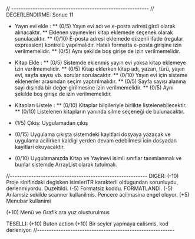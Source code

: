 // ----------------------------------------------------------
// DEGERLENDIRME: Sonuc 11

* Yayın evi ekle : 
** (0/5) Yayın evi adı ve e-posta adresi girdi olarak alınacaktır. 
** Eklenen yayınevleri kitap eklemede seçenek olarak sunulacaktır. 
** (0/10) E-posta adresi eklemede düzenli ifade (regular expression) kontrolü yapılmalıdır. Hatalı formatta e-posta girişine izin verilmemelidir. 
** (0/5) Aynı şekilde boş girişe de izin verilmemelidir.

* Kitap Ekle : 
** (0/5) Sistemde eklenmiş yayın evi yoksa kitap eklemeye izin verilmemelidir. 
** (0/5) Kitap eklerken kitap adı, yazarı, türü, yayın evi, sayfa sayısı vb. sorular sorulacaktır. 
** (0/10) Yayın evi için sisteme eklenenler arasından seçim yaptırılmalıdır. 
** (0/5) Sayfa sayısı alanına sayı dışında bir değer girilmesine izin verilmemelidir. 
** (0/5) Aynı şekilde boş girişe de izin verilmemelidir.

* Kitapları Listele : 
** (0/10) Kitaplar bilgileriyle birlikte listelenebilecektir. 
** (0/10) Listelenen kitapların yanında silme seçeneği de bulunacaktır.

* (1/5) Çıkış: Uygulamadan çıkış

* (0/15) Uygulama çıkışta sistemdeki kayitlari dosyaya yazacak ve uygulama acilirken kaldigi yerden devam edebilmesi icin dosyadan kayitlari okuyacaktir.

* (0/10) Uygulamanızda Kitap ve Yayinevi isimli sınıflar tanımlanmalı ve bunlar sistemde ArrayList olarak tutulmalı.

//----------------------------------------------------------
DIGER:
(-10) Proje sinifindaki degisken isimleriTR karakterli oldugundan sorunluydu, derlenmiyordu. Duzeltildi. 
(-5) Formatsiz koddu. FORMATLANDI.
(-5) Anlamsiz sekilde scanner kullanilmis. Pencere acilmasina engel oluyor.
(+5) Menubar kullanimi

(+10) Menü ve Grafik ara yuz  olusturulmus

TESELLI:
(+10) Buton action
(+10) Bir seyler yapmaya calismis, kod derleniyor.
//----------------------------------------------------------
